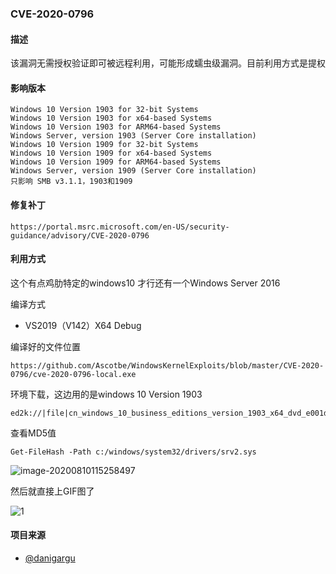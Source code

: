 ### CVE-2020-0796

#### 描述

该漏洞无需授权验证即可被远程利用，可能形成蠕虫级漏洞。目前利用方式是提权

#### 影响版本

```
Windows 10 Version 1903 for 32-bit Systems
Windows 10 Version 1903 for x64-based Systems
Windows 10 Version 1903 for ARM64-based Systems
Windows Server, version 1903 (Server Core installation)
Windows 10 Version 1909 for 32-bit Systems
Windows 10 Version 1909 for x64-based Systems
Windows 10 Version 1909 for ARM64-based Systems
Windows Server, version 1909 (Server Core installation)
只影响 SMB v3.1.1，1903和1909
```

#### 修复补丁

```
https://portal.msrc.microsoft.com/en-US/security-guidance/advisory/CVE-2020-0796
```

#### 利用方式

这个有点鸡肋特定的windows10 才行还有一个Windows Server 2016

编译方式

- VS2019（V142）X64 Debug

编译好的文件位置

```
https://github.com/Ascotbe/WindowsKernelExploits/blob/master/CVE-2020-0796/cve-2020-0796-local.exe
```

环境下载，这边用的是windows 10 Version 1903

```
ed2k://|file|cn_windows_10_business_editions_version_1903_x64_dvd_e001dd2c.iso|4815527936|47D4C57E638DF8BF74C59261E2CE702D|/
```

查看MD5值

```
Get-FileHash -Path c:/windows/system32/drivers/srv2.sys
```

![image-20200810115258497](https://github.com/Ascotbe/Random-img/blob/master/WindowsKernelExploits/5.png?raw=true)

然后就直接上GIF图了

![1](https://github.com/Ascotbe/Random-img/blob/master/WindowsKernelExploits/6.gif?raw=true)



#### 项目来源

- [@danigargu](https://github.com/danigargu/CVE-2020-0796)

